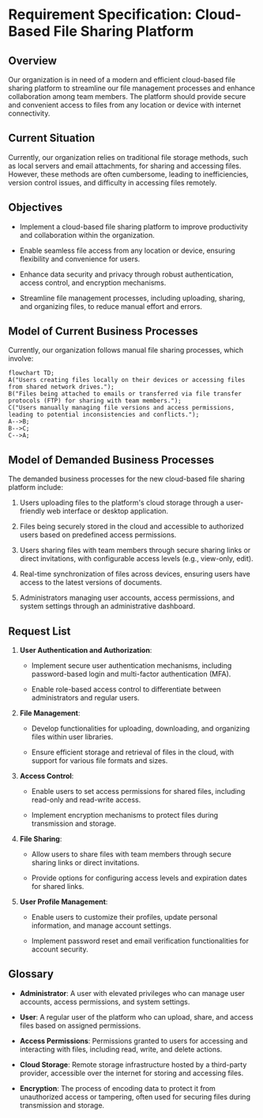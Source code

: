 Requirement Specification: Cloud-Based File Sharing Platform
============================================================

Overview
--------

Our organization is in need of a modern and efficient cloud-based file sharing platform to streamline our file management processes and enhance collaboration among team members. The platform should provide secure and convenient access to files from any location or device with internet connectivity.

Current Situation
-----------------

Currently, our organization relies on traditional file storage methods, such as local servers and email attachments, for sharing and accessing files. However, these methods are often cumbersome, leading to inefficiencies, version control issues, and difficulty in accessing files remotely.

Objectives
----------

*   Implement a cloud-based file sharing platform to improve productivity and collaboration within the organization.
    
*   Enable seamless file access from any location or device, ensuring flexibility and convenience for users.
    
*   Enhance data security and privacy through robust authentication, access control, and encryption mechanisms.
    
*   Streamline file management processes, including uploading, sharing, and organizing files, to reduce manual effort and errors.
    

Model of Current Business Processes
-----------------------------------

Currently, our organization follows manual file sharing processes, which involve:

```mermaid
flowchart TD;
A("Users creating files locally on their devices or accessing files from shared network drives.");
B("Files being attached to emails or transferred via file transfer protocols (FTP) for sharing with team members.");
C("Users manually managing file versions and access permissions, leading to potential inconsistencies and conflicts.");
A-->B;
B-->C;
C-->A;
```
Model of Demanded Business Processes
------------------------------------

The demanded business processes for the new cloud-based file sharing platform include:

1.  Users uploading files to the platform's cloud storage through a user-friendly web interface or desktop application.
    
2.  Files being securely stored in the cloud and accessible to authorized users based on predefined access permissions.
    
3.  Users sharing files with team members through secure sharing links or direct invitations, with configurable access levels (e.g., view-only, edit).
    
4.  Real-time synchronization of files across devices, ensuring users have access to the latest versions of documents.
    
5.  Administrators managing user accounts, access permissions, and system settings through an administrative dashboard.
    
Request List
------------

1.  **User Authentication and Authorization**:
    
    *   Implement secure user authentication mechanisms, including password-based login and multi-factor authentication (MFA).
        
    *   Enable role-based access control to differentiate between administrators and regular users.
        
2.  **File Management**:
    
    *   Develop functionalities for uploading, downloading, and organizing files within user libraries.
        
    *   Ensure efficient storage and retrieval of files in the cloud, with support for various file formats and sizes.
        
3.  **Access Control**:
    
    *   Enable users to set access permissions for shared files, including read-only and read-write access.
        
    *   Implement encryption mechanisms to protect files during transmission and storage.
        
4.  **File Sharing**:
    
    *   Allow users to share files with team members through secure sharing links or direct invitations.
        
    *   Provide options for configuring access levels and expiration dates for shared links.
        
5.  **User Profile Management**:
    
    *   Enable users to customize their profiles, update personal information, and manage account settings.
        
    *   Implement password reset and email verification functionalities for account security.
    
Glossary
--------

*   **Administrator**: A user with elevated privileges who can manage user accounts, access permissions, and system settings.
    
*   **User**: A regular user of the platform who can upload, share, and access files based on assigned permissions.
    
*   **Access Permissions**: Permissions granted to users for accessing and interacting with files, including read, write, and delete actions.
    
*   **Cloud Storage**: Remote storage infrastructure hosted by a third-party provider, accessible over the internet for storing and accessing files.
    
*   **Encryption**: The process of encoding data to protect it from unauthorized access or tampering, often used for securing files during transmission and storage.
